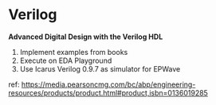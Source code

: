 # Verilog
**Advanced Digital Design with the Verilog HDL**

1. Implement examples from books
2. Execute on EDA Playground
3. Use Icarus Verilog 0.9.7 as simulator for EPWave

ref: https://media.pearsoncmg.com/bc/abp/engineering-resources/products/product.html#product,isbn=0136019285